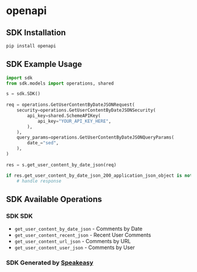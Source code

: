 # openapi

<!-- Start SDK Installation -->
## SDK Installation

```bash
pip install openapi
```
<!-- End SDK Installation -->

## SDK Example Usage
<!-- Start SDK Example Usage -->
```python
import sdk
from sdk.models import operations, shared

s = sdk.SDK()
    
req = operations.GetUserContentByDateJSONRequest(
    security=operations.GetUserContentByDateJSONSecurity(
        api_key=shared.SchemeAPIKey(
            api_key="YOUR_API_KEY_HERE",
        ),
    ),
    query_params=operations.GetUserContentByDateJSONQueryParams(
        date_="sed",
    ),
)
    
res = s.get_user_content_by_date_json(req)

if res.get_user_content_by_date_json_200_application_json_object is not None:
    # handle response
```
<!-- End SDK Example Usage -->

<!-- Start SDK Available Operations -->
## SDK Available Operations

### SDK SDK

* `get_user_content_by_date_json` - Comments by Date
* `get_user_content_recent_json` - Recent User Comments
* `get_user_content_url_json` - Comments by URL
* `get_user_content_user_json` - Comments by User

<!-- End SDK Available Operations -->

### SDK Generated by [Speakeasy](https://docs.speakeasyapi.dev/docs/using-speakeasy/client-sdks)
